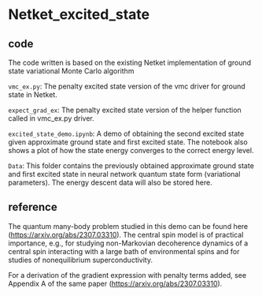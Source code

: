 # Netket_excited_state

## code 
The code written is based on the existing Netket implementation of ground state variational Monte Carlo algorithm 

`vmc_ex.py`: The penalty excited state version of the vmc driver for ground state in Netket. 

`expect_grad_ex`: The penalty excited state version of the helper function called in vmc_ex.py driver.

`excited_state_demo.ipynb`: A demo of obtaining the second excited state given approximate ground state and first excited state. The notebook also shows a plot of how the state energy converges to the correct energy level.  

`Data`: This folder contains the previously obtained approximate ground state and first excited state in neural network quantum state form (variational parameters). The energy descent data will also be stored here.

## reference
The quantum many-body problem studied in this demo can be found here (https://arxiv.org/abs/2307.03310). The central spin model is of practical importance, e.g., for studying non-Markovian decoherence dynamics of a central spin interacting with a large bath of environmental spins and for studies of nonequilibrium superconductivity.

For a derivation of the gradient expression with penalty terms added, see Appendix A of the same paper (https://arxiv.org/abs/2307.03310). 
